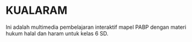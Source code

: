 # KUALARAM
Ini adalah multimedia pembelajaran interaktif mapel PABP dengan materi hukum halal dan haram untuk kelas 6 SD.
